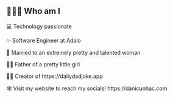 ## 🧑🏻‍💻 Who am I
<p>
  💻 Technology passionate
</p>
<p>
  ✨ Software Engineer at Adalo
</p>
<p>
  💍  Married to an extremely pretty and talented woman
</p>
<p>
  👶🏻 Father of a pretty little girl
</p>
<p>
  👨🏻 Creator of https://dailydadjoke.app
</p>
<p>
  🕸 Visit my website to reach my socials! https://danicunhac.com
</p>

